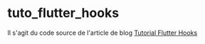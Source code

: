 # tuto_flutter_hooks

Il s'agit du code source de l'article de blog <a href="#" target="_blank">Tutorial Flutter Hooks</a>
